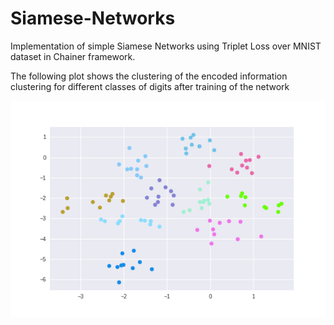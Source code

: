 # Siamese-Networks

Implementation of simple Siamese Networks using Triplet Loss over MNIST dataset in Chainer framework. 

The following plot shows the clustering of the encoded information clustering for different classes of digits after training of the network

![Image](media/cluster.png)

